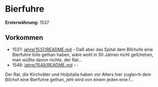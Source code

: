 # Bierfuhre

**Ersterwähnung:** 1537

## Vorkommen
- 1537: [jahre/1537/README.md](../jahre/1537/README.md) – Daß aber das Spital dem Biſchofe eine Bierfuhre ſolle
gethan haben, wäre wohl in 50 Jahren nicht geſchehen,
man wüßte davon nichts, der Rat...
- 1548: [jahre/1548/README.md](../jahre/1548/README.md) – :

Der Rat, die Kirchväter und Hoſpitalia haben vor
Alters hier zuglei<h dem Biſchof eine Bierfuhre gethan,
jeht wird von einem jeden eine ſ...
